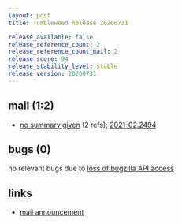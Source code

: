 ```yaml
---
layout: post
title: Tumbleweed Release 20200731

release_available: false
release_reference_count: 2
release_reference_count_mail: 2
release_score: 94
release_stability_level: stable
release_version: 20200731
---
```


## mail (1:2)

- [no summary given](https://github.com/boombatower/tumbleweed-review/issues/10) (2 refs); [2021-02.2494](https://github.com/boombatower/tumbleweed-review/issues/10)

## bugs (0)

<!--more-->

no relevant bugs due to [loss of bugzilla API access](https://bugzilla.opensuse.org/show_bug.cgi?id=1157722)



## links

- [mail announcement](https://github.com/boombatower/tumbleweed-review/issues/10)
